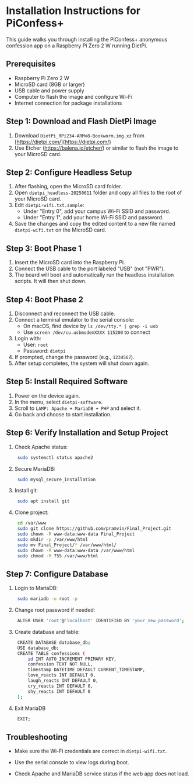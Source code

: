 # Installation Instructions for PiConfess+

This guide walks you through installing the PiConfess+ anonymous confession app on a Raspberry Pi Zero 2 W running DietPi.

## Prerequisites

- Raspberry Pi Zero 2 W
- MicroSD card (8GB or larger)
- USB cable and power supply
- Computer to flash the image and configure Wi-Fi
- Internet connection for package installations

## Step 1: Download and Flash DietPi Image

1. Download `DietPi_RPi234-ARMv8-Bookworm.img.xz` from [https://dietpi.com/](https://dietpi.com/)
2. Use Etcher (https://balena.io/etcher/) or similar to flash the image to your MicroSD card.

## Step 2: Configure Headless Setup

1. After flashing, open the MicroSD card folder.
2. Open `dietpi_headless-20250611` folder and copy all files to the root of your MicroSD card.
3. Edit `dietpi-wifi.txt.sample`:
   - Under "Entry 0", add your campus Wi-Fi SSID and password.
   - Under "Entry 1", add your home Wi-Fi SSID and password.
4. Save the changes and copy the edited content to a new file named `dietpi-wifi.txt` on the MicroSD card.

## Step 3: Boot Phase 1

1. Insert the MicroSD card into the Raspberry Pi.
2. Connect the USB cable to the port labeled "USB" (not "PWR").
3. The board will boot and automatically run the headless installation scripts. It will then shut down.

## Step 4: Boot Phase 2

1. Disconnect and reconnect the USB cable.
2. Connect a terminal emulator to the serial console:
   - On macOS, find device by `ls /dev/tty.* | grep -i usb`
   - Use `screen /dev/cu.usbmodemXXXX 115200` to connect
3. Login with:
   - User: `root`
   - Password: `dietpi`
4. If prompted, change the password (e.g., `1234567`).
5. After setup completes, the system will shut down again.

## Step 5: Install Required Software

1. Power on the device again.
2. In the menu, select `dietpi-software`.
3. Scroll to `LAMP: Apache + MariaDB + PHP` and select it.
4. Go back and choose to start installation.

## Step 6: Verify Installation and Setup Project

1. Check Apache status:
   ```bash
    sudo systemctl status apache2
    ```
   
2. Secure MariaDB:
   ```bash
    sudo mysql_secure_installation
   ```
   
3. Install git:
   ```bash
    sudo apt install git
   ```
   
4. Clone project:
   ```bash
    cd /var/www
    sudo git clone https://github.com/pramvin/Final_Project.git
    sudo chown -R www-data:www-data Final_Project
    sudo mkdir -p /var/www/html
    sudo mv Final_Project/* /var/www/html/
    sudo chown -R www-data:www-data /var/www/html
    sudo chmod -R 755 /var/www/html
   ```


## Step 7: Configure Database

1. Login to MariaDB:
   ```bash
    sudo mariadb -u root -p
   ```
   
2. Change root password if needed:
   ```bash
    ALTER USER 'root'@'localhost' IDENTIFIED BY 'your_new_password';
   ```
   
3. Create database and table:
   ```bash
    CREATE DATABASE database_db;
    USE database_db;
    CREATE TABLE confessions (
        id INT AUTO_INCREMENT PRIMARY KEY,
        confession TEXT NOT NULL,
        timestamp DATETIME DEFAULT CURRENT_TIMESTAMP,
        love_reacts INT DEFAULT 0,
        laugh_reacts INT DEFAULT 0,
        cry_reacts INT DEFAULT 0,
        shy_reacts INT DEFAULT 0
    );
   ```
   
4. Exit MariaDB
   ```bash
    EXIT;
   ```
   
## Troubleshooting
- Make sure the Wi-Fi credentials are correct in `dietpi-wifi.txt`.

- Use the serial console to view logs during boot.

- Check Apache and MariaDB service status if the web app does not load.

